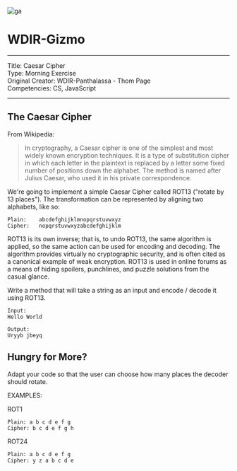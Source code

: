 ![ga](http://mobbook.generalassemb.ly/ga_cog.png)

# WDIR-Gizmo

---
Title: Caesar Cipher <br>
Type: Morning Exercise<br>
Original Creator:  WDIR-Panthalassa - Thom Page<br>
Competencies: CS, JavaScript

---

## The Caesar Cipher

From Wikipedia:

> In cryptography, a Caesar cipher is one of the simplest and most widely known encryption techniques. It is a type of substitution cipher in which each letter in the plaintext is replaced by a letter some fixed number of positions down the alphabet. The method is named after Julius Caesar, who used it in his private correspondence.

We're going to implement a simple Caesar Cipher called ROT13 ("rotate by 13 places"). The transformation can be represented by aligning two alphabets, like so:

```
Plain:    abcdefghijklmnopqrstuvwxyz
Cipher:   nopqrstuvwxyzabcdefghijklm
```

ROT13 is its own inverse; that is, to undo ROT13, the same algorithm is applied, so the same action can be used for encoding and decoding. The algorithm provides virtually no cryptographic security, and is often cited as a canonical example of weak encryption. ROT13 is used in online forums as a means of hiding spoilers, punchlines, and puzzle solutions from the casual glance.

Write a method that will take a string as an input and encode / decode it using ROT13.

```
Input:
Hello World

Output:
Uryyb jbeyq
```

## Hungry for More?

Adapt your code so that the user can choose how many places the decoder should rotate.

EXAMPLES:

ROT1
```
Plain: a b c d e f g
Cipher: b c d e f g h
```

ROT24
```
Plain: a b c d e f g
Cipher: y z a b c d e
```
